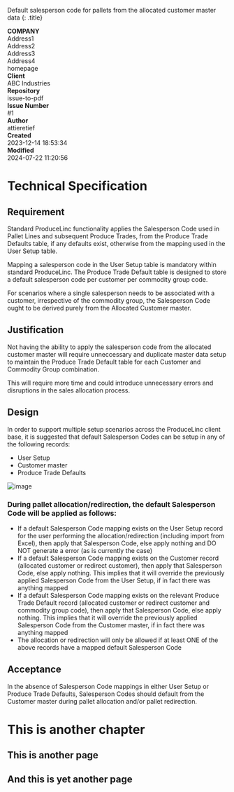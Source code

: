 Default salesperson code for pallets from the allocated customer master data
{: .title}

<div class="footer"><div class="address"><strong>COMPANY</strong><br>Address1<br>Address2<br>Address3<br>Address4<br>homepage</div><div class="contact"><strong>Client</strong><br> ABC Industries<br><strong>Repository</strong><br>issue-to-pdf<br><strong>Issue Number</strong><br>#1</div><div><strong>Author</strong><br>attieretief<br><strong>Created</strong><br>2023-12-14 18:53:34<br><strong>Modified</strong><br>2024-07-22 11:20:56</div></div>

# Technical Specification

## Requirement

Standard ProduceLinc functionality applies the Salesperson Code used in Pallet Lines and subsequent Produce Trades, from the Produce Trade Defaults table, if any defaults exist, otherwise from the mapping used in the User Setup table. 

Mapping a salesperson code in the User Setup table is mandatory within standard ProduceLinc. The Produce Trade Default table is designed to store a default salesperson code per customer per commodity group code. 

For scenarios where a single salesperson needs to be associated with a customer, irrespective of the commodity group, the Salesperson Code ought to be derived purely from the Allocated Customer master.

## Justification

Not having the ability to apply the salesperson code from the allocated customer master will require unneccessary and duplicate master data setup to maintain the Produce Trade Default table for each Customer and Commodity Group combination. 

This will require more time and could introduce unnecessary errors and disruptions in the sales allocation process.

## Design

In order to support multiple setup scenarios across the ProduceLinc client base, it is suggested that default Salesperson Codes can be setup in any of the following records:

- User Setup
- Customer master
- Produce Trade Defaults

![image](https://github.com/user-attachments/assets/4972d8b3-cc6c-47c2-a63f-2a55f2a31b22)

### During pallet allocation/redirection, the default Salesperson Code will be applied as follows:

- If a default Salesperson Code mapping exists on the User Setup record for the user performing the allocation/redirection (including import from Excel), then apply that Salesperson Code, else apply nothing and DO NOT generate a error (as is currently the case)
- If a default Salesperson Code mapping exists on the Customer record (allocated customer or redirect customer), then apply that Salesperson Code, else apply nothing. This implies that it will override the previously applied Salesperson Code from the User Setup, if in fact there was anything mapped
- If a default Salesperson Code mapping exists on the relevant Produce Trade Default record (allocated customer or redirect customer and commodity group code), then apply that Salesperson Code, else apply nothing. This implies that it will override the previously applied Salesperson Code from the Customer master, if in fact there was anything mapped
- The allocation or redirection will only be allowed if at least ONE of the above records have a mapped default Salesperson Code

## Acceptance

In the absence of Salesperson Code mappings in either User Setup or Produce Trade Defaults, Salesperson Codes should default from the Customer master during pallet allocation and/or pallet redirection.

# This is another chapter

## This is another page

## And this is yet another page
